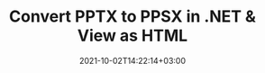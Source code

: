 ---
############################# Static ############################
layout: "autogen-gist"
date: 2021-10-02T14:22:14+03:00
draft: false
path: "total/net/conversion/pptx-to-ppsx/"
other_out_formats: "PDF DOCX DOT DOTX DOTM TXT RTF HTML MHTML XLS XLSX XLSM XLT XLTX XLTM CSV DIF PPT PPTX PPS PPSX POT POTX POTM ODT OTT OTP ODP ODS EMZ WMZ SVGZ TEX DCM WMF BMP PNG GIF JPEG TIFF"
ad_headline: "Convert PPTX to PPSX | .NET"
ad_description: "Most Accurate PPTX to PPSX document Conversion solution for your .NET applications."

############################# Head ############################
head_title: "Convert PPTX to PPSX in C# VB.NET ASP.NET | Document Conversion"
head_description: "Code example to convert PPTX to PPSX and 100+ other file formats in .NET (C#, VB.NET, ASP.NET & .NET Core) applications. Display the Converted PPSX document as HTML viewer."

############################# Header ############################
title: "Convert PPTX to PPSX in .NET & View as HTML"
description: "Programmatically convert PPTX to PPSX in C# .NET applications using flexible document conversion features to customize the resultant document. Convert the complete document from one file format to other or choose selective pages of a source document based on the page numbers or page ranges and easily convert to a supported document format."

############################# SubMenu ############################
submenu:
    enable: false

############################# Content ############################
content:
    enable: true
    block:
    - title_left: "PPTX to PPSX Conversion in C# .NET"
      content_left: |
          Follow these simple steps to convert PPTX to PPSX in C# .NET. View the converted PPSX document as HTML without using any external software.

          -   Create **Converter** object to convert PPTX document
          -   Set the convert options for PPSX format
          -   Call **Convert** method of **Converter** class instance for conversion to PPSX
          -   Set options for HTML viewer
          -   Create **Viewer** object to view converted PPSX as HTML
          
      title_right: "Downloads & Installation Instructions"
      content_right: |
          You require `GroupDocs.Conversion` & `GroupDocs.Viewer` namespaces to convert between a wide range of popular document types such as PDF, Microsoft Word, Excel, PowerPoint, Project, Outlook, HTML, diagrams and image file formats. Explore other [.NET APIs for Office documents](https://products.conholdate.com/total/net/) as offered by Conholdate.Total.
          
          Get the respective assembly files from the [downloads](https://downloads.conholdate.com/total/net) or fetch the whole package from [Nuget](https://www.nuget.org/packages/Conholdate.Total/) to add 'Conholdate.Total` directly in your workspace.
          
      gisthash: "4f311c07ae9ee691b8afb7960aa6c806"
      gistfile: "word-to-pdf-conversion.cs"

    - title_left: "Add Watermark to Converted PPSX in C#"
      content_left: |
          Accurately convert documents (PPTX to PPSX) exactly as the original file and apply text or image watermarks to the converted document pages using C# .NET.

          -   Create **Converter** object to convert PPTX document
          -   Create new instance of **WatermarkOptions** class
          -   Specify watermark properties (color, width, text, image etc)
          -   Instantiate the proper **ConvertOptions** class
          -   Set **Watermark** property of the **ConvertOptions** instance
          -   Call **Convert** method of **Converter** class instance for conversion to PPSX
        
      title_right: "Source Document Information Extraction"
      content_right: |
          The documents information extraction feature not only allows getting the basic information about the source document file but it also supports extracting some valuable file-format specific information such as project start and end dates of a Microsoft Project file, any printing restrictions on a PDF document, list of folders enclosed in an Outlook data file etc. 

          Convert popular document file formats on different operating systems such as Windows, Linux or macOS while using platforms such as Windows Azure, Mono and Xamarin.
          
      gisthash: "a15affe15284876ce010a315a09da1f0"
      gistfile: "convert-word-to-pdf-and-add-text-watermark-to-converted-pdf.cs"

    - title_left: "Convert Password Protected Word to PDF"
      content_left: |
          Password protected document conversion is made easier in .NET. Just add a few lines of C# code to precisely convert a password protected Word document to PDF file without using any external software.

          -   Define Func **LoadOptions** and set password from document specific load options
          -   Create **Converter** object to convert Word document
          -   Instantiate **PdfConvertOptions** class
          -   Call **Convert** method of **Converter** class instance for conversion to PDF
          
      title_right: "Load & Convert Remotely Located Documents"
      content_right: |
          Using Conholdate.Total for .NET – developers can load and convert documents from various remote locations and cloud document storage resources such as Amazon S3, Microsoft Azure Blob, FTP, local disk, stream or a simple URL. You just have to specify the method to obtain remotely located document stream and then pass it on to the Converter class as a constructor.
          
          Conholdate.Total for .NET APIs are native to Windows Forms, ASP.NET, WPF, WCF or any type of application based on .NET Framework 2.0 or later.
          
      gisthash: "3b7541492166a47d49ca85c55b531055"
      gistfile: "convert-password-protected-word-to-pdf.cs"

############################# About Formats ############################
about_formats:
    enable: false
############################# More Formats ############################
more_formats:
    enable: true
    auto: false
    other_out_formats: PDF DOCX DOT DOTX DOTM TXT RTF HTML MHTML XLS XLSX XLSM XLT XLTX XLTM CSV DIF PPT PPTX PPS PPSX POT POTX POTM ODT OTT OTP ODP ODS EMZ WMZ SVGZ TEX DCM WMF BMP PNG GIF JPEG TIFF
############################# Back to top ###############################
back_to_top:
  enable: true
---